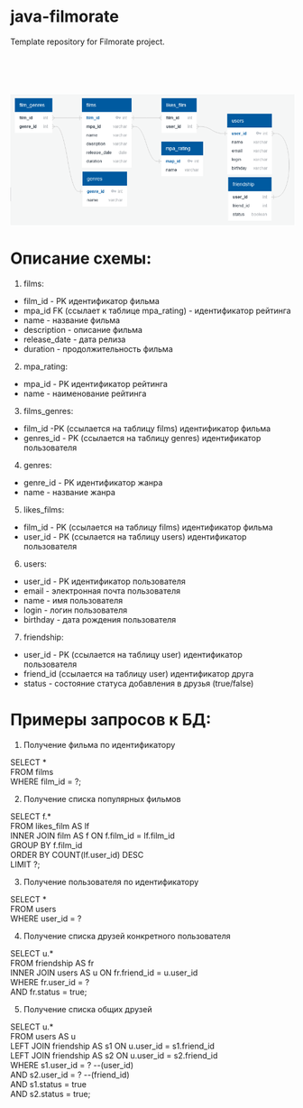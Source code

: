 # java-filmorate
Template repository for Filmorate project.
</br>
</br>
</br>
</br>
</br>
</br>
![BD scheme for java-filmorate](src/main/resources/FilmrateBD.png)
# Описание схемы:
<!-- TOC -->
1. films:
<!-- TOC -->
* film_id - PK идентификатор фильма
* mpa_id FK (ссылает к таблице mpa_rating) - идентификатор рейтинга
* name - название фильма
* description - описание фильма
* release_date - дата релиза
* duration - продолжительность фильма
<!-- TOC -->
2. mpa_rating:
<!-- TOC -->
* mpa_id - PK идентификатор рейтинга
* name - наименование рейтинга
<!-- TOC -->
3. films_genres:
<!-- TOC -->
* film_id -PK (ссылается на таблицу films) идентификатор фильма
* genres_id - PK (ссылается на таблицу genres) идентификатор пользователя
<!-- TOC -->
4. genres:
<!-- TOC -->
* genre_id - PK идентификатор жанра
* name - название жанра
<!-- TOC -->
5. likes_films:
<!-- TOC -->
* film_id - PK (ссылается на таблицу films) идентификатор фильма
* user_id - PK (ссылается на таблицу users) идентификатор пользователя
<!-- TOC -->
6. users:
<!-- TOC -->
* user_id - PK идентификатор пользователя
* email - электронная почта пользователя
* name - имя пользователя
* login - логин пользователя
* birthday - дата рождения пользователя
<!-- TOC -->
7. friendship:
<!-- TOC -->
* user_id - PK (ссылается на таблицу user) идентификатор пользователя
* friend_id (ссылается на таблицу user) идентификатор друга
* status - состояние статуса добавления в друзья (true/false)
<!-- TOC -->
# Примеры запросов к БД:
<!-- TOC -->
1. Получение фильма по идентификатору
<!-- TOC -->
SELECT * </br>
FROM films</br>
WHERE film_id = ?;
<!-- TOC -->
2. Получение списка популярных фильмов
<!-- TOC -->
SELECT f.*</br>
FROM likes_film AS lf</br>
INNER JOIN film AS f ON f.film_id = lf.film_id</br>
GROUP BY f.film_id</br>
ORDER BY COUNT(lf.user_id) DESC</br>
LIMIT ?;
<!-- TOC -->
3. Получение пользователя по идентификатору
<!-- TOC -->
SELECT * </br>
FROM users</br>
WHERE user_id = ?
<!-- TOC -->
4. Получение списка друзей конкретного пользователя
<!-- TOC -->
SELECT u.*</br>
FROM friendship AS fr</br>
INNER JOIN users AS u ON fr.friend_id = u.user_id</br>
WHERE fr.user_id = ? </br>
AND fr.status =  true;
<!-- TOC -->
5. Получение списка общих друзей
<!-- TOC -->
SELECT u.*</br>
FROM users AS u</br>
LEFT JOIN friendship AS s1 ON u.user_id = s1.friend_id</br>
LEFT JOIN friendship AS s2 ON u.user_id = s2.friend_id</br>
WHERE s1.user_id = ? --(user_id)</br>
AND s2.user_id = ? --(friend_id)</br>
AND s1.status = true</br>
AND s2.status = true;
